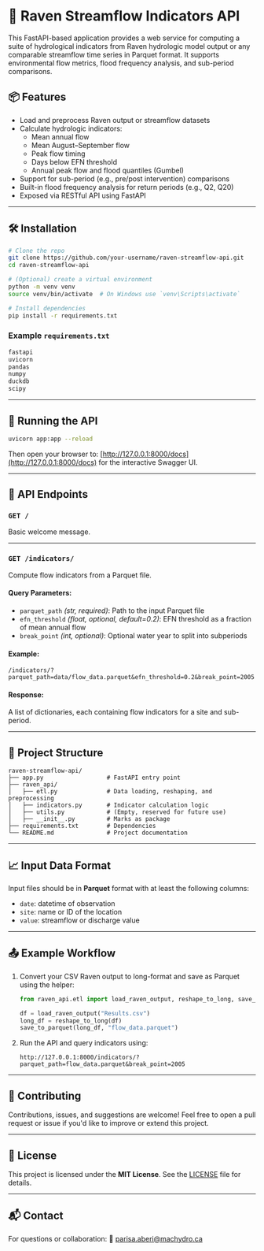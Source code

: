 # 🌊 Raven Streamflow Indicators API

This FastAPI-based application provides a web service for computing a suite of hydrological indicators from Raven hydrologic model output or any comparable streamflow time series in Parquet format. It supports environmental flow metrics, flood frequency analysis, and sub-period comparisons.

## 📦 Features

- Load and preprocess Raven output or streamflow datasets
- Calculate hydrologic indicators:
  - Mean annual flow
  - Mean August–September flow
  - Peak flow timing
  - Days below EFN threshold
  - Annual peak flow and flood quantiles (Gumbel)
- Support for sub-period (e.g., pre/post intervention) comparisons
- Built-in flood frequency analysis for return periods (e.g., Q2, Q20)
- Exposed via RESTful API using FastAPI

---

## 🛠 Installation

```bash
# Clone the repo
git clone https://github.com/your-username/raven-streamflow-api.git
cd raven-streamflow-api

# (Optional) create a virtual environment
python -m venv venv
source venv/bin/activate  # On Windows use `venv\Scripts\activate`

# Install dependencies
pip install -r requirements.txt
````

### Example `requirements.txt`

```txt
fastapi
uvicorn
pandas
numpy
duckdb
scipy
```

---

## 🚀 Running the API

```bash
uvicorn app:app --reload
```

Then open your browser to:
[http://127.0.0.1:8000/docs](http://127.0.0.1:8000/docs) for the interactive Swagger UI.

---

## 🔌 API Endpoints

### `GET /`

Basic welcome message.

---

### `GET /indicators/`

Compute flow indicators from a Parquet file.

#### Query Parameters:

* `parquet_path` *(str, required)*: Path to the input Parquet file
* `efn_threshold` *(float, optional, default=0.2)*: EFN threshold as a fraction of mean annual flow
* `break_point` *(int, optional)*: Optional water year to split into subperiods

#### Example:

```
/indicators/?parquet_path=data/flow_data.parquet&efn_threshold=0.2&break_point=2005
```

#### Response:

A list of dictionaries, each containing flow indicators for a site and sub-period.

---

## 📂 Project Structure

```text
raven-streamflow-api/
├── app.py                  # FastAPI entry point
├── raven_api/
│   ├── etl.py              # Data loading, reshaping, and preprocessing
│   ├── indicators.py       # Indicator calculation logic
│   ├── utils.py            # (Empty, reserved for future use)
│   ├── __init__.py         # Marks as package
├── requirements.txt        # Dependencies
└── README.md               # Project documentation
```

---

## 📈 Input Data Format

Input files should be in **Parquet** format with at least the following columns:

* `date`: datetime of observation
* `site`: name or ID of the location
* `value`: streamflow or discharge value

---

## 📤 Example Workflow

1. Convert your CSV Raven output to long-format and save as Parquet using the helper:

   ```python
   from raven_api.etl import load_raven_output, reshape_to_long, save_to_parquet

   df = load_raven_output("Results.csv")
   long_df = reshape_to_long(df)
   save_to_parquet(long_df, "flow_data.parquet")
   ```

2. Run the API and query indicators using:

   ```
   http://127.0.0.1:8000/indicators/?parquet_path=flow_data.parquet&break_point=2005
   ```

---

## 🤝 Contributing

Contributions, issues, and suggestions are welcome! Feel free to open a pull request or issue if you'd like to improve or extend this project.

---

## 🪪 License

This project is licensed under the **MIT License**. See the [LICENSE](LICENSE) file for details.

---

## 📬 Contact

For questions or collaboration:
📧 [parisa.aberi@machydro.ca](mailto:parisa.aberi@machydro.ca)
